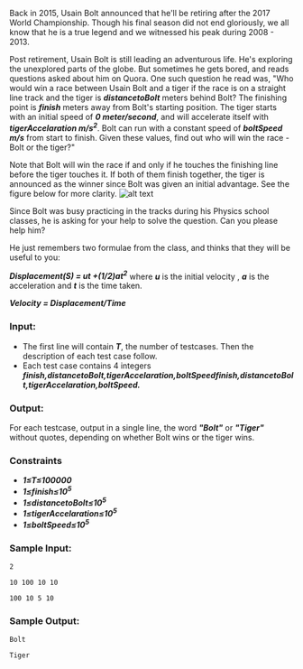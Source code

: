 Back in 2015, Usain Bolt announced that he'll be retiring after the 2017 World Championship. Though his final season did not end gloriously, we all know that he is a true legend and we witnessed his peak during 2008 - 2013.

Post retirement, Usain Bolt is still leading an adventurous life. He's exploring the unexplored parts of the globe. But sometimes he gets bored, and reads questions asked about him on Quora. One such question he read was, "Who would win a race between Usain Bolt and a tiger if the race is on a straight line track and the tiger is ***distancetoBolt*** meters behind Bolt? The finishing point is ***finish*** meters away from Bolt's starting position. The tiger starts with an initial speed of ***0 meter/second***, and will accelerate itself with ***tigerAccelaration m/s<sup>2</sup>***. Bolt can run with a constant speed of ***boltSpeed m/s*** from start to finish. Given these values, find out who will win the race - Bolt or the tiger?"

Note that Bolt will win the race if and only if he touches the finishing line before the tiger touches it. If both of them finish together, the tiger is announced as the winner since Bolt was given an initial advantage. See the figure below for more clarity.
![alt text](https://s3.amazonaws.com/codechef_shared/download/ICPCAM19/Capture.PNG "img")

Since Bolt was busy practicing in the tracks during his Physics school classes, he is asking for your help to solve the question. Can you please help him?

He just remembers two formulae from the class, and thinks that they will be useful to you:

***Displacement(S) = ut +(1/2)at<sup>2</sup>*** where ***u*** is the initial velocity , ***a*** is the acceleration and ***t*** is the time taken.

***Velocity = Displacement/Time***

### **Input:**

- The first line will contain ***T***, the number of testcases. Then the description of each test case follow.
- Each test case contains 4 integers ***finish,distancetoBolt,tigerAccelaration,boltSpeedfinish,distancetoBolt,tigerAccelaration,boltSpeed.***

### **Output:**

For each testcase, output in a single line, the word ***"Bolt"*** or ***"Tiger"*** without quotes, depending on whether Bolt wins or the tiger wins.

### **Constraints**

- ***1≤T≤100000***
- ***1≤finish≤10<sup>5</sup>***
- ***1≤distancetoBolt≤10<sup>5</sup>***
- ***1≤tigerAccelaration≤10<sup>5</sup>***
- ***1≤boltSpeed≤10<sup>5</sup>***

### **Sample Input:**

`2`

`10 100 10 10`

`100 10 5 10`

### **Sample Output:**

`Bolt`

`Tiger`
